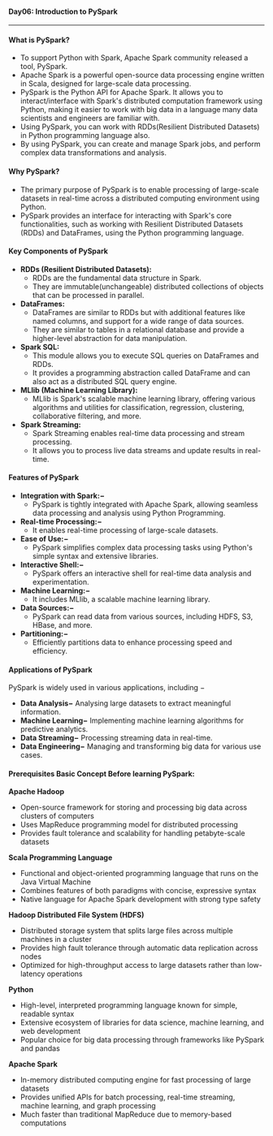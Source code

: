 #### Day06:  Introduction to PySpark
---

#### What is PySpark?
- To support Python with Spark, Apache Spark community released a tool, PySpark. 
- Apache Spark is a powerful open-source data processing engine written in Scala, designed for large-scale data processing.
- PySpark is the Python API for Apache Spark. It allows you to interact/interface with Spark's distributed computation framework using Python, making it easier to work with big data in a language many data scientists and engineers are familiar with. 
- Using PySpark, you can work with RDDs(Resilient Distributed Datasets) in Python programming language also.
- By using PySpark, you can create and manage Spark jobs, and perform complex data transformations and analysis.

#### Why PySpark?
- The primary purpose of PySpark is to enable processing of large-scale datasets in real-time across a distributed computing environment using Python.
- PySpark provides an interface for interacting with Spark's core functionalities, such as working with Resilient Distributed Datasets (RDDs) and DataFrames, using the Python programming language.

#### Key Components of PySpark

- **RDDs (Resilient Distributed Datasets):**
	- RDDs are the fundamental data structure in Spark. 
	- They are immutable(unchangeable) distributed collections of objects that can be processed in parallel.
- **DataFrames:** 
	- DataFrames are similar to RDDs but with additional features like named columns, and support for a wide range of data sources. 
	- They are similar to tables in a relational database and provide a higher-level abstraction for data manipulation.
- **Spark SQL:** 
	- This module allows you to execute SQL queries on DataFrames and RDDs.
	- It provides a programming abstraction called DataFrame and can also act as a distributed SQL query engine.
- **MLlib (Machine Learning Library):** 
	- MLlib is Spark's scalable machine learning library, offering various algorithms and utilities for classification, regression, clustering, collaborative filtering, and more.
- **Spark Streaming:** 
	- Spark Streaming enables real-time data processing and stream processing. 
	- It allows you to process live data streams and update results in real-time.

####  Features of PySpark

- **Integration with Spark:−** 
	- PySpark is tightly integrated with Apache Spark, allowing seamless data processing and analysis using Python Programming.
- **Real-time Processing:−** 
	- It enables real-time processing of large-scale datasets.
- **Ease of Use:−** 
	- PySpark simplifies complex data processing tasks using Python's simple syntax and extensive libraries.
- **Interactive Shell:−** 
	- PySpark offers an interactive shell for real-time data analysis and experimentation.
- **Machine Learning:−** 
	- It includes MLlib, a scalable machine learning library.
- **Data Sources:−** 
	- PySpark can read data from various sources, including HDFS, S3, HBase, and more.
- **Partitioning:−** 
	- Efficiently partitions data to enhance processing speed and efficiency.

#### Applications of PySpark

PySpark is widely used in various applications, including −

- **Data Analysis−** Analysing large datasets to extract meaningful information.
- **Machine Learning−** Implementing machine learning algorithms for predictive analytics.
- **Data Streaming−** Processing streaming data in real-time.
- **Data Engineering−** Managing and transforming big data for various use cases.

#### Prerequisites Basic Concept Before learning PySpark:

**Apache Hadoop**
- Open-source framework for storing and processing big data across clusters of computers
- Uses MapReduce programming model for distributed processing
- Provides fault tolerance and scalability for handling petabyte-scale datasets

**Scala Programming Language**
- Functional and object-oriented programming language that runs on the Java Virtual Machine
- Combines features of both paradigms with concise, expressive syntax
- Native language for Apache Spark development with strong type safety

**Hadoop Distributed File System (HDFS)**
- Distributed storage system that splits large files across multiple machines in a cluster
- Provides high fault tolerance through automatic data replication across nodes
- Optimized for high-throughput access to large datasets rather than low-latency operations

**Python**
- High-level, interpreted programming language known for simple, readable syntax
- Extensive ecosystem of libraries for data science, machine learning, and web development
- Popular choice for big data processing through frameworks like PySpark and pandas

**Apache Spark**
- In-memory distributed computing engine for fast processing of large datasets
- Provides unified APIs for batch processing, real-time streaming, machine learning, and graph processing
- Much faster than traditional MapReduce due to memory-based computations